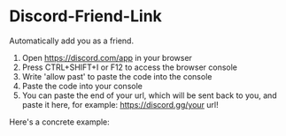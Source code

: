 # Discord-Friend-Link
Automatically add you as a friend.

1) Open https://discord.com/app in your browser
2) Press CTRL+SHIFT+I or F12 to access the browser console
3) Write 'allow past' to paste the code into the console
4) Paste the code into your console
5) You can paste the end of your url, which will be sent back to you, and paste it here, for example: https://discord.gg/your url!

Here's a concrete example:
